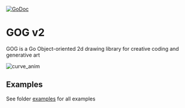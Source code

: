 [![GoDoc](https://godoc.org/github.com/setanarut/gog/v2?status.svg)](https://pkg.go.dev/github.com/setanarut/gog/v2)

# GOG v2

GOG is a Go Object-oriented 2d drawing library for creative coding and generative art

![curve_anim](https://github.com/user-attachments/assets/135882e0-5a6d-438c-b0d0-80ebd12713c2)

## Examples

See folder [examples](./examples) for all examples
